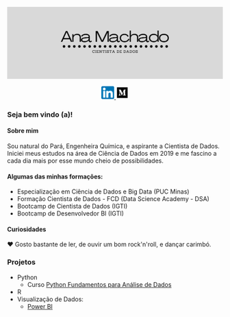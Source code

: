 ![Capa](https://github.com/avmachado/avmachado/blob/master/card.png)
<p align=center> 
  <a href = "https://www.linkedin.com/in/ana-paula-machado-005/"><img src="linkedin.png" width = 30px> </a> 
  <a href = "https://medium.com/@vieirapmachado"><img src="medium.png" width = 30px> </a> 
</p>

### Seja bem vindo (a)!
#### Sobre mim
Sou natural do Pará, Engenheira Química, e aspirante a Cientista de Dados. <br>
Iniciei meus estudos na área de Ciência de Dados em 2019 e me fascino a cada dia mais por esse mundo cheio de possibilidades. <br>

#### Algumas das minhas formações:

- Especialização em Ciência de Dados e Big Data (PUC Minas)
- Formação Cientista de Dados - FCD (Data Science Academy -  DSA)
- Bootcamp de Cientista de Dados (IGTI)
- Bootcamp de Desenvolvedor BI (IGTI)

#### Curiosidades
:heart: Gosto bastante de ler, de ouvir um bom rock'n'roll, e dançar carimbó.

### Projetos
- Python
  - Curso [Python Fundamentos para Análise de Dados](https://github.com/avmachado/python-dsa)
- R
- Visualização de Dados:
  - [Power BI](https://github.com/avmachado/Dashboards-Power-BI)



